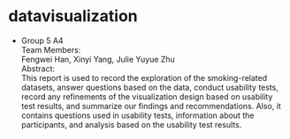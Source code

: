 # datavisualization
* Group 5 A4</br>
  Team Members: </br>
  Fengwei Han, Xinyi Yang, Julie Yuyue Zhu</br>
  Abstract:</br>
      This report is used to record the exploration of the smoking-related datasets, answer questions based on the data, conduct usability tests, record any refinements of the visualization design based on usability test results, and summarize our findings and recommendations. Also, it contains questions used in usability tests, information about the participants, and analysis based on the usability test results.
